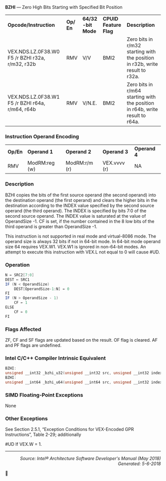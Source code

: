 <b>BZHI</b> —  Zero High Bits Starting with Specified Bit Position
<table>
	<tr>
		<td><b>Opcode/Instruction</b></td>
		<td><b>Op/ En</b></td>
		<td><b>64/32 -bit Mode</b></td>
		<td><b>CPUID Feature Flag</b></td>
		<td><b>Description</b></td>
	</tr>
	<tr>
		<td>VEX.NDS.LZ.0F38.W0 F5 /r BZHI r32a, r/m32, r32b</td>
		<td>RMV</td>
		<td>V/V</td>
		<td>BMI2</td>
		<td>Zero bits in r/m32 starting with the position in r32b, write result to r32a.</td>
	</tr>
	<tr>
		<td>VEX.NDS.LZ.0F38.W1 F5 /r BZHI r64a, r/m64, r64b</td>
		<td>RMV</td>
		<td>V/N.E.</td>
		<td>BMI2</td>
		<td>Zero bits in r/m64 starting with the position in r64b, write result to r64a.</td>
	</tr>
</table>


### Instruction Operand Encoding
<table>
	<tr>
		<td><b>Op/En</b></td>
		<td><b>Operand 1</b></td>
		<td><b>Operand 2</b></td>
		<td><b>Operand 3</b></td>
		<td><b>Operand 4</b></td>
	</tr>
	<tr>
		<td>RMV</td>
		<td>ModRM:reg (w)</td>
		<td>ModRM:r/m (r)</td>
		<td>VEX.vvvv (r)</td>
		<td>NA</td>
	</tr>
</table>


### Description
BZHI copies the bits of the first source operand (the second operand) into the destination operand (the first
operand) and clears the higher bits in the destination according to the INDEX value specified by the second source
operand (the third operand). The INDEX is specified by bits 7:0 of the second source operand. The INDEX value is
saturated at the value of OperandSize -1. CF is set, if the number contained in the 8 low bits of the third operand
is greater than OperandSize -1.

This instruction is not supported in real mode and virtual-8086 mode. The operand size is always 32 bits if not in
64-bit mode. In 64-bit mode operand size 64 requires VEX.W1. VEX.W1 is ignored in non-64-bit modes. An
attempt to execute this instruction with VEX.L not equal to 0 will cause \#UD.

### Operation

```java
N ← SRC2[7:0]
DEST ← SRC1
IF (N < OperandSize)
    DEST[OperandSize-1:N] ← 0
FI
IF (N > OperandSize - 1)
    CF ← 1
ELSE
    CF ← 0
FI
```
### Flags Affected

ZF, CF and SF flags are updated based on the result. OF flag is cleared. AF and PF flags are undefined.

### Intel C/C++ Compiler Intrinsic Equivalent
```c
BZHI:
unsigned __int32 _bzhi_u32(unsigned __int32 src, unsigned __int32 index);
BZHI:
unsigned __int64 _bzhi_u64(unsigned __int64 src, unsigned __int32 index);
```
### SIMD Floating-Point Exceptions

None

### Other Exceptions

See Section 2.5.1, “Exception Conditions for VEX-Encoded GPR Instructions”, Table 2-29; additionally
<p>#UD
If VEX.W = 1.

 --- 
<p align="right"><i>Source: Intel® Architecture Software Developer's Manual (May 2018)<br>Generated: 5-6-2018</i></p>
